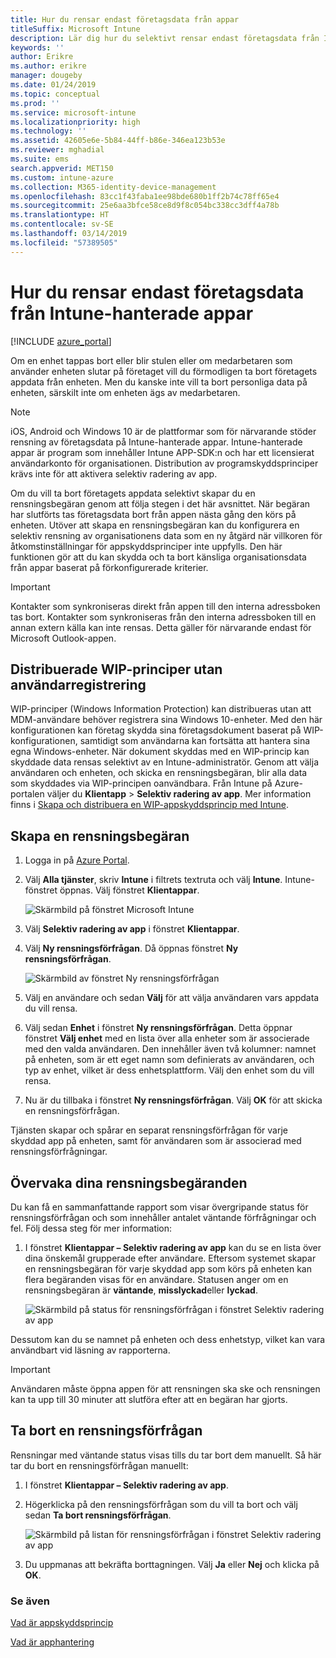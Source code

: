```yaml
---
title: Hur du rensar endast företagsdata från appar
titleSuffix: Microsoft Intune
description: Lär dig hur du selektivt rensar endast företagsdata från Intune-hanterade appar med Microsoft Intune.
keywords: ''
author: Erikre
ms.author: erikre
manager: dougeby
ms.date: 01/24/2019
ms.topic: conceptual
ms.prod: ''
ms.service: microsoft-intune
ms.localizationpriority: high
ms.technology: ''
ms.assetid: 42605e6e-5b84-44ff-b86e-346ea123b53e
ms.reviewer: mghadial
ms.suite: ems
search.appverid: MET150
ms.custom: intune-azure
ms.collection: M365-identity-device-management
ms.openlocfilehash: 83cc1f43faba1ee98bde680b1ff2b74c78ff65e4
ms.sourcegitcommit: 25e6aa3bfce58ce8d9f8c054bc338cc3dff4a78b
ms.translationtype: HT
ms.contentlocale: sv-SE
ms.lasthandoff: 03/14/2019
ms.locfileid: "57389505"
---
```

# <a name="how-to-wipe-only-corporate-data-from-intune-managed-apps"></a>Hur du rensar endast företagsdata från Intune-hanterade appar

[!INCLUDE [azure_portal](./includes/azure_portal.md)]

Om en enhet tappas bort eller blir stulen eller om medarbetaren som använder enheten slutar på företaget vill du förmodligen ta bort företagets appdata från enheten. Men du kanske inte vill ta bort personliga data på enheten, särskilt inte om enheten ägs av medarbetaren.

>[!NOTE]
> iOS, Android och Windows 10 är de plattformar som för närvarande stöder rensning av företagsdata på Intune-hanterade appar. Intune-hanterade appar är program som innehåller Intune APP-SDK:n och har ett licensierat användarkonto för organisationen. Distribution av programskyddsprinciper krävs inte för att aktivera selektiv radering av app.

Om du vill ta bort företagets appdata selektivt skapar du en rensningsbegäran genom att följa stegen i det här avsnittet. När begäran har slutförts tas företagsdata bort från appen nästa gång den körs på enheten. Utöver att skapa en rensningsbegäran kan du konfigurera en selektiv rensning av organisationens data som en ny åtgärd när villkoren för åtkomstinställningar för appskyddsprinciper inte uppfylls. Den här funktionen gör att du kan skydda och ta bort känsliga organisationsdata från appar baserat på förkonfigurerade kriterier.

>[!IMPORTANT]
> Kontakter som synkroniseras direkt från appen till den interna adressboken tas bort. Kontakter som synkroniseras från den interna adressboken till en annan extern källa kan inte rensas. Detta gäller för närvarande endast för Microsoft Outlook-appen.

## <a name="deployed-wip-policies-without-user-enrollment"></a>Distribuerade WIP-principer utan användarregistrering
WIP-principer (Windows Information Protection) kan distribueras utan att MDM-användare behöver registrera sina Windows 10-enheter. Med den här konfigurationen kan företag skydda sina företagsdokument baserat på WIP-konfigurationen, samtidigt som användarna kan fortsätta att hantera sina egna Windows-enheter. När dokument skyddas med en WIP-princip kan skyddade data rensas selektivt av en Intune-administratör. Genom att välja användaren och enheten, och skicka en rensningsbegäran, blir alla data som skyddades via WIP-principen oanvändbara. Från Intune på Azure-portalen väljer du **Klientapp** > **Selektiv radering av app**. Mer information finns i [Skapa och distribuera en WIP-appskyddsprincip med Intune](windows-information-protection-policy-create.md).

## <a name="create-a-wipe-request"></a>Skapa en rensningsbegäran

1.  Logga in på [Azure Portal](https://portal.azure.com).

2.  Välj **Alla tjänster**, skriv **Intune** i filtrets textruta och välj **Intune**. Intune-fönstret öppnas. Välj fönstret **Klientappar**.

    ![Skärmbild på fönstret Microsoft Intune](./media/apps-selective-wipe01.png)

3.  Välj **Selektiv radering av app** i fönstret **Klientappar**.

4.  Välj  **Ny rensningsförfrågan**. Då öppnas fönstret **Ny rensningsförfrågan**.

    ![Skärmbild av fönstret Ny rensningsförfrågan](./media/AzurePortal_MAM_NewWipeRequest.png)

5.  Välj en användare och sedan **Välj** för att välja användaren vars appdata du vill rensa.

6.  Välj sedan **Enhet** i fönstret **Ny rensningsförfrågan**. Detta öppnar fönstret **Välj enhet** med en lista över alla enheter som är associerade med den valda användaren. Den innehåller även två kolumner: namnet på enheten, som är ett eget namn som definierats av användaren, och typ av enhet, vilket är dess enhetsplattform. Välj den enhet som du vill rensa.

7.  Nu är du tillbaka i fönstret **Ny rensningsförfrågan**. Välj **OK** för att skicka en rensningsförfrågan.

Tjänsten skapar och spårar en separat rensningsförfrågan för varje skyddad app på enheten, samt för användaren som är associerad med rensningsförfrågningar.

## <a name="monitor-your-wipe-requests"></a>Övervaka dina rensningsbegäranden

Du kan få en sammanfattande rapport som visar övergripande status för rensningsförfrågan och som innehåller antalet väntande förfrågningar och fel. Följ dessa steg för mer information:

1.  I fönstret **Klientappar – Selektiv radering av app** kan du se en lista över dina önskemål grupperade efter användare. Eftersom systemet skapar en rensningsbegäran för varje skyddad app som körs på enheten kan flera begäranden visas för en användare. Statusen anger om en rensningsbegäran är **väntande**, **misslyckad**eller **lyckad**.

    ![Skärmbild på status för rensningsförfrågan i fönstret Selektiv radering av app](./media/wipe-request-status-1.png)

Dessutom kan du se namnet på enheten och dess enhetstyp, vilket kan vara användbart vid läsning av rapporterna.

>[!IMPORTANT]
> Användaren måste öppna appen för att rensningen ska ske och rensningen kan ta upp till 30 minuter att slutföra efter att en begäran har gjorts.

## <a name="delete-a-wipe-request"></a>Ta bort en rensningsförfrågan

Rensningar med väntande status visas tills du tar bort dem manuellt. Så här tar du bort en rensningsförfrågan manuellt:

1.  I fönstret **Klientappar – Selektiv radering av app**.

2.  Högerklicka på den rensningsförfrågan som du vill ta bort och välj sedan **Ta bort rensningsförfrågan**.

    ![Skärmbild på listan för rensningsförfrågan i fönstret Selektiv radering av app](./media/delete-wipe-request.png)

3.  Du uppmanas att bekräfta borttagningen. Välj **Ja** eller **Nej** och klicka på **OK**.

### <a name="see-also"></a>Se även
[Vad är appskyddsprincip](app-protection-policy.md)

[Vad är apphantering](app-management.md)
